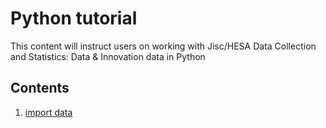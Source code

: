 # Python tutorial
This content will instruct users on working with Jisc/HESA Data Collection and Statistics: Data &amp; Innovation data in Python

## Contents
1) [import data](https://github.com/alexlastoriabutlerjisc/python-tutorial/importdata.md)

